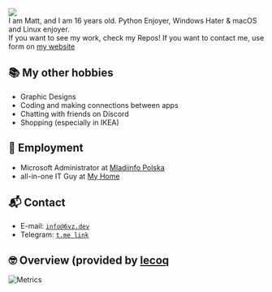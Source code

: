 ![](https://cdn.discordapp.com/attachments/945042950369452042/985963900489072720/gieyrwfdsa.png)<br>
I am Matt, and I am 16 years old. Python Enjoyer, Windows Hater & macOS and Linux enjoyer.<br>If you want to see my work, check my Repos! If you want to contact me, use form on [my website](https://6vz.dev/)

## 📚 My other hobbies
- Graphic Designs
- Coding and making connections between apps
- Chatting with friends on Discord
- Shopping (especially in IKEA)

## 💼 Employment
- Microsoft Administrator at [Mladiinfo Polska](https://mladiinfo.pl)
- all-in-one IT Guy at [My Home](https://www.youtube.com/watch?v=2-rXuvb6Za0)

## 📬 Contact
- E-mail: [`info@6vz.dev`](mailto:info@6vz.dev)
- Telegram: [`t.me link`](https://t.me/mateuszpozimowemu)

## 🤓 Overview (provided by [lecoq](https://metrics.lecoq.io/)
![Metrics](https://metrics.lecoq.io/6vz?template=classic&languages=1&stars=1&introduction=1&base.indepth=false&base.hireable=false&languages.limit=8&languages.threshold=0%25&languages.other=false&languages.colors=github&languages.sections=most-used&languages.indepth=false&languages.analysis.timeout=15&languages.categories=markup%2C%20programming&languages.recent.categories=markup%2C%20programming&languages.recent.load=300&languages.recent.days=14&stars.limit=2&introduction.title=true&config.timezone=Europe%2FWarsaw)

